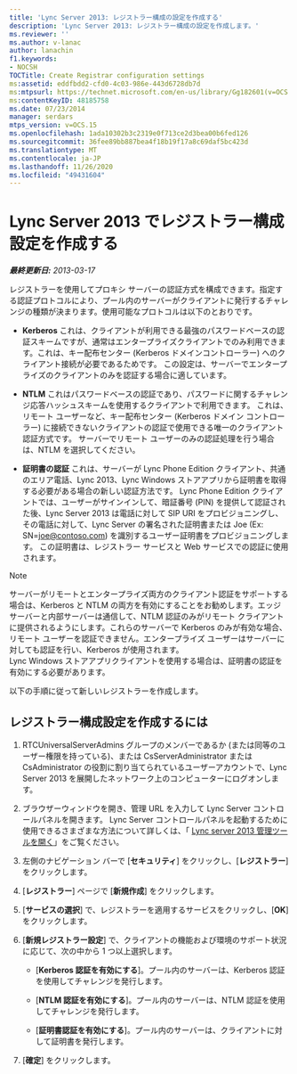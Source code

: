 ```yaml
---
title: 'Lync Server 2013: レジストラー構成の設定を作成する'
description: 'Lync Server 2013: レジストラー構成の設定を作成します。'
ms.reviewer: ''
ms.author: v-lanac
author: lanachin
f1.keywords:
- NOCSH
TOCTitle: Create Registrar configuration settings
ms:assetid: eddfbdd2-cfd0-4c03-986e-443d6728db7d
ms:mtpsurl: https://technet.microsoft.com/en-us/library/Gg182601(v=OCS.15)
ms:contentKeyID: 48185758
ms.date: 07/23/2014
manager: serdars
mtps_version: v=OCS.15
ms.openlocfilehash: 1ada10302b3c2319e0f713ce2d3bea00b6fed126
ms.sourcegitcommit: 36fee89bb887bea4f18b19f17a8c69daf5bc423d
ms.translationtype: MT
ms.contentlocale: ja-JP
ms.lasthandoff: 11/26/2020
ms.locfileid: "49431604"
---
```

# <a name="create-registrar-configuration-settings-in-lync-server-2013"></a>Lync Server 2013 でレジストラー構成設定を作成する

<div data-xmlns="http://www.w3.org/1999/xhtml">

<div class="topic" data-xmlns="http://www.w3.org/1999/xhtml" data-msxsl="urn:schemas-microsoft-com:xslt" data-cs="https://msdn.microsoft.com/">

<div data-asp="https://msdn2.microsoft.com/asp">



</div>

<div id="mainSection">

<div id="mainBody">

<span> </span>

_**最終更新日:** 2013-03-17_

レジストラーを使用してプロキシ サーバーの認証方式を構成できます。指定する認証プロトコルにより、プール内のサーバーがクライアントに発行するチャレンジの種類が決まります。使用可能なプロトコルは以下のとおりです。

  - **Kerberos**   これは、クライアントが利用できる最強のパスワードベースの認証スキームですが、通常はエンタープライズクライアントでのみ利用できます。これは、キー配布センター (Kerberos ドメインコントローラー) へのクライアント接続が必要であるためです。 この設定は、サーバーでエンタープライズのクライアントのみを認証する場合に適しています。

  - **NTLM**   これはパスワードベースの認証であり、パスワードに関するチャレンジ応答ハッシュスキームを使用するクライアントで利用できます。 これは、リモート ユーザーなど、キー配布センター (Kerberos ドメイン コントローラー) に接続できないクライアントの認証で使用できる唯一のクライアント認証方式です。 サーバーでリモート ユーザーのみの認証処理を行う場合は、NTLM を選択してください。

  - **証明書の認証**   これは、サーバーが Lync Phone Edition クライアント、共通のエリア電話、Lync 2013、Lync Windows ストアアプリから証明書を取得する必要がある場合の新しい認証方法です。 Lync Phone Edition クライアントでは、ユーザーがサインインして、暗証番号 (PIN) を提供して認証された後、Lync Server 2013 は電話に対して SIP URI をプロビジョニングし、その電話に対して、Lync Server の署名された証明書または Joe (Ex: SN=joe@contoso.com) を識別するユーザー証明書をプロビジョニングします。 この証明書は、レジストラー サービスと Web サービスでの認証に使用されます。

<div>


> [!NOTE]  
> サーバーがリモートとエンタープライズ両方のクライアント認証をサポートする場合は、Kerberos と NTLM の両方を有効にすることをお勧めします。エッジ サーバーと内部サーバーは通信して、NTLM 認証のみがリモート クライアントに提供されるようにします。これらのサーバーで Kerberos のみが有効な場合、リモート ユーザーを認証できません。エンタープライズ ユーザーはサーバーに対しても認証を行い、Kerberos が使用されます。<BR>Lync Windows ストアアプリクライアントを使用する場合は、証明書の認証を有効にする必要があります。



</div>

以下の手順に従って新しいレジストラーを作成します。

<div>

## <a name="to-create-new-registrar-configuration-settings"></a>レジストラー構成設定を作成するには

1.  RTCUniversalServerAdmins グループのメンバーであるか (または同等のユーザー権限を持っている)、または CsServerAdministrator または CsAdministrator の役割に割り当てられているユーザーアカウントで、Lync Server 2013 を展開したネットワーク上のコンピューターにログオンします。

2.  ブラウザーウィンドウを開き、管理 URL を入力して Lync Server コントロールパネルを開きます。 Lync Server コントロールパネルを起動するために使用できるさまざまな方法について詳しくは、「 [Lync server 2013 管理ツールを開く](lync-server-2013-open-lync-server-administrative-tools.md)」をご覧ください。

3.  左側のナビゲーション バーで [**セキュリティ**] をクリックし、[**レジストラー**] をクリックします。

4.  [**レジストラー**] ページで [**新規作成**] をクリックします。

5.  [**サービスの選択**] で、レジストラーを適用するサービスをクリックし、[**OK**] をクリックします。

6.  [**新規レジストラー設定**] で、クライアントの機能および環境のサポート状況に応じて、次の中から 1 つ以上選択します。
    
      - [**Kerberos 認証を有効にする**]。プール内のサーバーは、Kerberos 認証を使用してチャレンジを発行します。
    
      - [**NTLM 認証を有効にする**]。プール内のサーバーは、NTLM 認証を使用してチャレンジを発行します。
    
      - [**証明書認証を有効にする**]。プール内のサーバーは、クライアントに対して証明書を発行します。

7.  [**確定**] をクリックします。

</div>

</div>

<span> </span>

</div>

</div>

</div>

